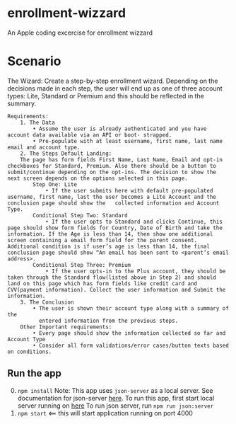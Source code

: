 # enrollment-wizzard
An Apple coding excercise for enrollment wizzard

# Scenario

The Wizard: 
    Create a step-by-step enrollment wizard. Depending on the decisions made in each step, the user will end up as one of three account types: Lite, Standard or Premium and this should be reflected in the summary.

    Requirements:
        1. The Data
            • Assume the user is already authenticated and you have account data available via an API or boot- strapped.
            • Pre-populate with at least username, first name, last name email and account type.
        2. The Steps Default Landing:
        The page has form fields First Name, Last Name, Email and opt-in checkboxes for Standard, Premium. Also there should be a button to submit/continue depending on the opt-ins. The decision to show the next screen depends on the options selected in this page.
            Step One: Lite
                • If the user submits here with default pre-populated username, first name, last the user becomes a Lite Account and the conclusion page should show the   collected information and Account Type.
            Conditional Step Two: Standard
                • If the user opts to Standard and clicks Continue, this page should show form fields for Country, Date of Birth and take the information. If the Age is less than 14, then show one additional screen containing a email form field for the parent consent. Additional condition is if user’s age is less than 14, the final conclusion page should show “An email has been sent to <parent’s email address>.
            Conditional Step Three: Premium
                • If the user opts-in to the Plus account, they should be taken through the Standard flow(listed above in Step 2) and should land on this page which has form fields like credit card and CVV(payment information). Collect the user information and Submit the information.
        3. The Conclusion
            • The user is shown their account type along with a summary of the
              entered information from the previous steps.
        Other Important requirements:
            • Every page should show the information collected so far and Account Type
            • Consider all form validations/error cases/button texts based on conditions.


## Run the app

0. ```npm install```
    Note: This app uses `json-server` as a local server. See documentation for json-server [here](https://github.com/typicode/json-server).
    To run this app, first start local server running on [here](localhost:3000)
            To run json server, run
            ```npm run json:server```
1. ```npm start``` <== this will start application running on port 4000